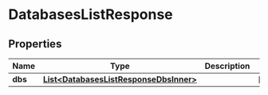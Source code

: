 

# DatabasesListResponse


## Properties

| Name | Type | Description | Notes |
|------------ | ------------- | ------------- | -------------|
|**dbs** | [**List&lt;DatabasesListResponseDbsInner&gt;**](DatabasesListResponseDbsInner.md) |  |  [optional] |



